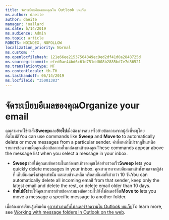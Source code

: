 ```yaml
---
title: จัดระเบียบอีเมลของคุณใน Outlook บนเว็บ
ms.author: daeite
author: daeite
manager: joallard
ms.date: 6/14/2019
ms.audience: Admin
ms.topic: article
ROBOTS: NOINDEX, NOFOLLOW
localization_priority: Normal
ms.custom: ''
ms.openlocfilehash: 121e66ee21537564849ec9ed2df41d0a2848725d
ms.sourcegitcommit: efed0ae44bd6c61d751dd008b2885bd7e7d86521
ms.translationtype: MT
ms.contentlocale: th-TH
ms.lasthandoff: 06/14/2019
ms.locfileid: "35001383"
---
```

# <a name="organize-your-email"></a><span data-ttu-id="9804f-102">จัดระเบียบอีเมลของคุณ</span><span class="sxs-lookup"><span data-stu-id="9804f-102">Organize your email</span></span>

<span data-ttu-id="9804f-103">คุณสามารถใช้คำสั่ง**Sweep**และ**ย้ายไป**เมื่อต้องการลบ หรือย้ายข้อความจากผู้ส่งที่ระบุโดยอัตโนมัติ</span><span class="sxs-lookup"><span data-stu-id="9804f-103">You can use commands like **Sweep** and **Move to** to automatically delete or move messages from a particular sender.</span></span> <span data-ttu-id="9804f-104">คำสั่งเหล่านี้ปรากฏขึ้นเหนือรายการข้อความเมื่อคุณเลือกข้อความในกล่องขาเข้าของคุณ</span><span class="sxs-lookup"><span data-stu-id="9804f-104">These commands appear above the message list when you select a message in your inbox.</span></span>

- <span data-ttu-id="9804f-105">**Sweep**ช่วยให้คุณลบข้อความในกล่องขาเข้าของคุณได้อย่างรวดเร็ว</span><span class="sxs-lookup"><span data-stu-id="9804f-105">**Sweep** lets you quickly delete messages in your inbox.</span></span> <span data-ttu-id="9804f-106">คุณสามารถจะลบอีเมลขาเข้าทั้งหมดจากผู้ส่งที่ เก็บอีเมลครั้งล่าสุดเท่านั้น และลบส่วนเหลือ หรือลบอีเมลที่เก่ากว่า 10 วัน</span><span class="sxs-lookup"><span data-stu-id="9804f-106">You can automatically delete all incoming email from that sender, keep only the latest email and delete the rest, or delete email older than 10 days.</span></span>
- <span data-ttu-id="9804f-107">**ย้ายไปยัง**ช่วยให้คุณสามารถย้ายข้อความบางข้อความไปยังโฟลเดอร์อื่น</span><span class="sxs-lookup"><span data-stu-id="9804f-107">**Move to** lets you move a message a specific message to another folder.</span></span>

<span data-ttu-id="9804f-108">เมื่อต้องการเรียนรู้เพิ่มเติม ดู[การทำงานกับโฟลเดอร์ข้อความใน Outlook บนเว็บ](https://support.office.com/article/ae0f10d6-54e7-4f29-acd3-78cdc3fdcb9f)</span><span class="sxs-lookup"><span data-stu-id="9804f-108">To learn more, see [Working with message folders in Outlook on the web](https://support.office.com/article/ae0f10d6-54e7-4f29-acd3-78cdc3fdcb9f).</span></span>